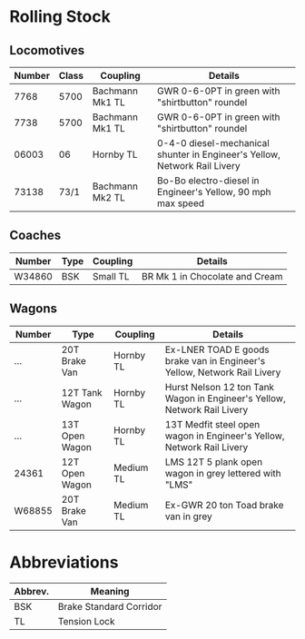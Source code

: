 # Rolling Stock

## Locomotives

Number | Class | Coupling        | Details
-------|-------|-----------------|---------
7768   | 5700  | Bachmann Mk1 TL | GWR 0-6-0PT in green with "shirtbutton" roundel
7738   | 5700  | Bachmann Mk1 TL | GWR 0-6-0PT in green with "shirtbutton" roundel
06003  | 06    | Hornby TL       | 0-4-0 diesel-mechanical shunter in Engineer's Yellow, Network Rail Livery
73138  | 73/1  | Bachmann Mk2 TL | Bo-Bo electro-diesel in Engineer's Yellow, 90 mph max speed

## Coaches

Number | Type   | Coupling  | Details
-------|--------|-----------|--------
W34860 | BSK    | Small TL  | BR Mk 1 in Chocolate and Cream

## Wagons

Number | Type           | Coupling  | Details
-------|----------------|-----------|--------
…      | 20T Brake Van  | Hornby TL | Ex-LNER TOAD E goods brake van in Engineer's Yellow, Network Rail Livery
…      | 12T Tank Wagon | Hornby TL | Hurst Nelson 12 ton Tank Wagon in Engineer's Yellow, Network Rail Livery
…      | 13T Open Wagon | Hornby TL | 13T Medfit steel open wagon in Engineer's Yellow, Network Rail Livery
24361  | 12T Open Wagon | Medium TL | LMS 12T 5 plank open wagon in grey lettered with "LMS"
W68855 | 20T Brake Van  | Medium TL | Ex-GWR 20 ton Toad brake van in grey

# Abbreviations

Abbrev. | Meaning
--------|--------
BSK     | Brake Standard Corridor
TL      | Tension Lock
